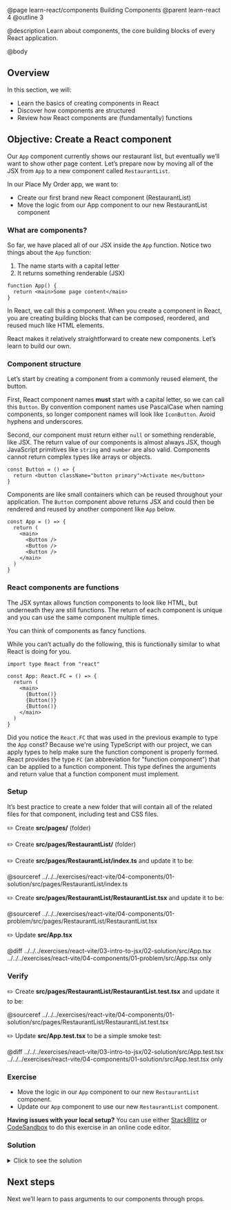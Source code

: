 @page learn-react/components Building Components
@parent learn-react 4
@outline 3

@description Learn about components, the core building blocks of every React application.

@body

## Overview

In this section, we will:

- Learn the basics of creating components in React
- Discover how components are structured
- Review how React components are (fundamentally) functions

## Objective: Create a React component

Our `App` component currently shows our restaurant list, but eventually we’ll want to show other page content. Let’s prepare now by moving all of the JSX from `App` to a new component called `RestaurantList`.

In our Place My Order app, we want to:

- Create our first brand new React component (RestaurantList)
- Move the logic from our App component to our new RestaurantList component

### What are components?

So far, we have placed all of our JSX inside the `App` function. Notice two things about the `App` function:

1. The name starts with a capital letter
2. It returns something renderable (JSX)

```tsx
function App() {
  return <main>Some page content</main>
}
```

In React, we call this a component. When you create a component in React, you are creating building blocks that can be composed, reordered, and reused much like HTML elements.

React makes it relatively straightforward to create new components. Let’s learn to build our own.

### Component structure

Let’s start by creating a component from a commonly reused element, the button.

First, React component names **must** start with a capital letter, so we can call this `Button`. By convention component names use PascalCase when naming components, so longer component names will look like `IconButton`. Avoid hyphens and underscores.

Second, our component must return either `null` or something renderable, like JSX. The return value of our components is almost always JSX, though JavaScript primitives like `string` and `number` are also valid. Components cannot return complex types like arrays or objects.

```tsx
const Button = () => {
  return <button className="button primary">Activate me</button>
}
```

Components are like small containers which can be reused throughout your application. The `Button` component above returns JSX and could then be rendered and reused by another component like `App` below.

```tsx
const App = () => {
  return (
    <main>
      <Button />
      <Button />
      <Button />
    </main>
  )
}
```

### React components are functions

The JSX syntax allows function components to look like HTML, but underneath they are still functions. The return of each component is unique and you can use the same component multiple times.

You can think of components as fancy functions.

While you can’t actually do the following, this is functionally similar to what React is doing for you.

```tsx
import type React from "react"

const App: React.FC = () => {
  return (
    <main>
      {Button()}
      {Button()}
      {Button()}
    </main>
  )
}
```

Did you notice the `React.FC` that was used in the previous example to type the `App` const? Because we're using TypeScript with our project, we can apply types to help make sure the function component is properly formed. React provides the type `FC` (an abbreviation for "function component") that can be applied to a function component. This type defines the arguments and return value that a function component must implement.

### Setup

It’s best practice to create a new folder that will contain all of the related files for that component, including test and CSS files.

✏️ Create **src/pages/** (folder)

✏️ Create **src/pages/RestaurantList/** (folder)

✏️ Create **src/pages/RestaurantList/index.ts** and update it to be:

@sourceref ../../../exercises/react-vite/04-components/01-solution/src/pages/RestaurantList/index.ts

✏️ Create **src/pages/RestaurantList/RestaurantList.tsx** and update it to be:

@sourceref ../../../exercises/react-vite/04-components/01-problem/src/pages/RestaurantList/RestaurantList.tsx

✏️ Update **src/App.tsx**

@diff ../../../exercises/react-vite/03-intro-to-jsx/02-solution/src/App.tsx ../../../exercises/react-vite/04-components/01-problem/src/App.tsx only

### Verify

✏️ Create **src/pages/RestaurantList/RestaurantList.test.tsx** and update it to be:

@sourceref ../../../exercises/react-vite/04-components/01-solution/src/pages/RestaurantList/RestaurantList.test.tsx

✏️ Update **src/App.test.tsx** to be a simple smoke test:

@diff ../../../exercises/react-vite/03-intro-to-jsx/02-solution/src/App.test.tsx ../../../exercises/react-vite/04-components/01-solution/src/App.test.tsx only

### Exercise

- Move the logic in our `App` component to our new `RestaurantList` component.
- Update our `App` component to use our new `RestaurantList` component.

<strong>Having issues with your local setup?</strong> You can use either [StackBlitz](https://stackblitz.com/fork/github/bitovi/academy/tree/main/exercises/react-vite/04-components/01-problem?file=src/App.tsx) or [CodeSandbox](https://codesandbox.io/p/devbox/github/bitovi/academy/tree/main/exercises/react-vite/04-components/01-problem?file=src/App.tsx) to do this exercise in an online code editor.

### Solution

<details>
<summary>Click to see the solution</summary>

✏️ Update **src/App.tsx**

@diff ../../../exercises/react-vite/04-components/01-problem/src/App.tsx ../../../exercises/react-vite/04-components/01-solution/src/App.tsx only

✏️ Update **src/pages/RestaurantList/RestaurantList.tsx**

@diff ../../../exercises/react-vite/04-components/01-problem/src/pages/RestaurantList/RestaurantList.tsx ../../../exercises/react-vite/04-components/01-solution/src/pages/RestaurantList/RestaurantList.tsx only

<strong>Having issues with your local setup?</strong> See the solution in [StackBlitz](https://stackblitz.com/fork/github/bitovi/academy/tree/main/exercises/react-vite/04-components/01-solution?file=src/App.tsx) or [CodeSandbox](https://codesandbox.io/p/devbox/github/bitovi/academy/tree/main/exercises/react-vite/04-components/01-solution?file=src/App.tsx).

</details>

## Next steps

Next we’ll learn to pass arguments to our components through props.
